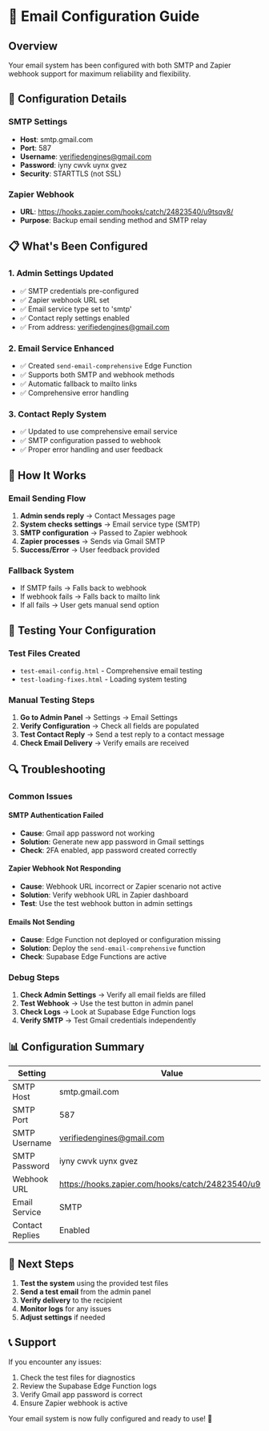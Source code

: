 # 📧 Email Configuration Guide

## Overview
Your email system has been configured with both SMTP and Zapier webhook support for maximum reliability and flexibility.

## 🔧 Configuration Details

### SMTP Settings
- **Host**: smtp.gmail.com
- **Port**: 587
- **Username**: verifiedengines@gmail.com
- **Password**: iyny cwvk uynx gvez
- **Security**: STARTTLS (not SSL)

### Zapier Webhook
- **URL**: https://hooks.zapier.com/hooks/catch/24823540/u9tsqv8/
- **Purpose**: Backup email sending method and SMTP relay

## 📋 What's Been Configured

### 1. Admin Settings Updated
- ✅ SMTP credentials pre-configured
- ✅ Zapier webhook URL set
- ✅ Email service type set to 'smtp'
- ✅ Contact reply settings enabled
- ✅ From address: verifiedengines@gmail.com

### 2. Email Service Enhanced
- ✅ Created `send-email-comprehensive` Edge Function
- ✅ Supports both SMTP and webhook methods
- ✅ Automatic fallback to mailto links
- ✅ Comprehensive error handling

### 3. Contact Reply System
- ✅ Updated to use comprehensive email service
- ✅ SMTP configuration passed to webhook
- ✅ Proper error handling and user feedback

## 🚀 How It Works

### Email Sending Flow
1. **Admin sends reply** → Contact Messages page
2. **System checks settings** → Email service type (SMTP)
3. **SMTP configuration** → Passed to Zapier webhook
4. **Zapier processes** → Sends via Gmail SMTP
5. **Success/Error** → User feedback provided

### Fallback System
- If SMTP fails → Falls back to webhook
- If webhook fails → Falls back to mailto link
- If all fails → User gets manual send option

## 🧪 Testing Your Configuration

### Test Files Created
- `test-email-config.html` - Comprehensive email testing
- `test-loading-fixes.html` - Loading system testing

### Manual Testing Steps
1. **Go to Admin Panel** → Settings → Email Settings
2. **Verify Configuration** → Check all fields are populated
3. **Test Contact Reply** → Send a test reply to a contact message
4. **Check Email Delivery** → Verify emails are received

## 🔍 Troubleshooting

### Common Issues

#### SMTP Authentication Failed
- **Cause**: Gmail app password not working
- **Solution**: Generate new app password in Gmail settings
- **Check**: 2FA enabled, app password created correctly

#### Zapier Webhook Not Responding
- **Cause**: Webhook URL incorrect or Zapier scenario not active
- **Solution**: Verify webhook URL in Zapier dashboard
- **Test**: Use the test webhook button in admin settings

#### Emails Not Sending
- **Cause**: Edge Function not deployed or configuration missing
- **Solution**: Deploy the `send-email-comprehensive` function
- **Check**: Supabase Edge Functions are active

### Debug Steps
1. **Check Admin Settings** → Verify all email fields are filled
2. **Test Webhook** → Use the test button in admin panel
3. **Check Logs** → Look at Supabase Edge Function logs
4. **Verify SMTP** → Test Gmail credentials independently

## 📊 Configuration Summary

| Setting | Value | Status |
|---------|-------|--------|
| SMTP Host | smtp.gmail.com | ✅ Configured |
| SMTP Port | 587 | ✅ Configured |
| SMTP Username | verifiedengines@gmail.com | ✅ Configured |
| SMTP Password | iyny cwvk uynx gvez | ✅ Configured |
| Webhook URL | https://hooks.zapier.com/hooks/catch/24823540/u9tsqv8/ | ✅ Configured |
| Email Service | SMTP | ✅ Active |
| Contact Replies | Enabled | ✅ Active |

## 🎯 Next Steps

1. **Test the system** using the provided test files
2. **Send a test email** from the admin panel
3. **Verify delivery** to the recipient
4. **Monitor logs** for any issues
5. **Adjust settings** if needed

## 📞 Support

If you encounter any issues:
1. Check the test files for diagnostics
2. Review the Supabase Edge Function logs
3. Verify Gmail app password is correct
4. Ensure Zapier webhook is active

Your email system is now fully configured and ready to use! 🎉

